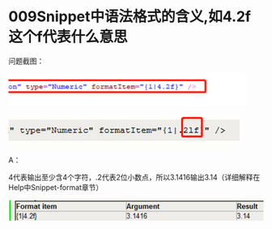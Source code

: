 # 009Snippet中语法格式的含义,如4.2f 这个f代表什么意思

问题截图：

![Img](./FILES/009Snippet中语法格式的含义,如4.2f%20这个f代表什么意思.md/img-20220530153433.png)

![Img](./FILES/009Snippet中语法格式的含义,如4.2f%20这个f代表什么意思.md/img-20220530153449.png)

A：

4代表输出至少含4个字符，.2代表2位小数点，所以3.1416输出3.14（详细解释在Help中Snippet-format章节）

![Img](./FILES/009Snippet中语法格式的含义,如4.2f%20这个f代表什么意思.md/img-20220530153525.png)
